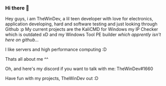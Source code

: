 ### Hi there 👋

Hey guys, i am TheWinDev, a lil teen developer with love for electronics, application developing, hard and software testing and just looking through Github :p
My current projects are the KaliCMD for Windows
my IP Checker which is outdated xD
and my Windows Tool PE builder *which apprently isn't here on github...*

I like servers and high performance computing :D

Thats all about me ^^

Oh, and here's my discord if you want to talk with me: TheWinDev#1660 

Have fun with my projects, TheWinDev out :D


<!--
**twdtech/twdtech** is a ✨ _special_ ✨ repository because its `README.md` (this file) appears on your GitHub profile.

Here are some ideas to get you started:

- 🔭 I’m currently working on ...
- 🌱 I’m currently learning ...
- 👯 I’m looking to collaborate on ...
- 🤔 I’m looking for help with ...
- 💬 Ask me about ...
- 📫 How to reach me: ...
- 😄 Pronouns: ...
- ⚡ Fun fact: ...
-->
